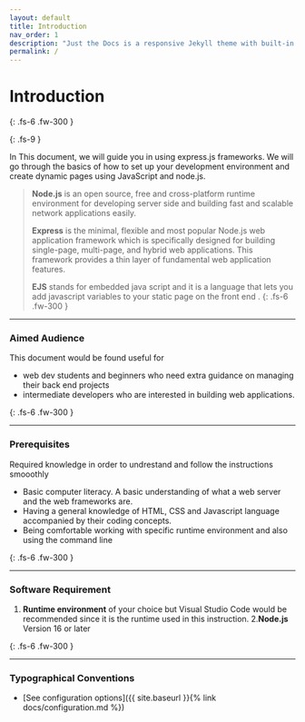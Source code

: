 ```yaml
---
layout: default
title: Introduction
nav_order: 1
description: "Just the Docs is a responsive Jekyll theme with built-in search that is easily customizable and hosted on GitHub Pages."
permalink: /
---
```

# Introduction
{: .fs-6 .fw-300 }

{: .fs-9 }

In This document, we will guide you in using express.js frameworks. We will go through the basics of how to set up your development environment and create dynamic pages using JavaScript and node.js.

> **Node.js** is an open source, free and cross-platform runtime environment for developing server side and building  fast and scalable network applications easily.
> 
> **Express** is the minimal, flexible and most popular Node.js web application framework  which is specifically designed for building single-page, multi-page, and hybrid web applications. This framework provides a thin layer of fundamental web application features.
> 
> **EJS** stands for embedded java script and it is a language that lets you add javascript variables to your static page on the front end . 
{: .fs-6 .fw-300 }

- - - -

### Aimed Audience 

This document would be found useful for
* web dev students and beginners who need extra guidance on managing their back end projects 
* intermediate developers who are interested in building web applications.


{: .fs-6 .fw-300 }

- - - -

### Prerequisites
Required knowledge in order to undrestand and follow the instructions smooothly
* Basic computer literacy. A basic understanding of what a web server and the web frameworks are. 
* Having a general knowledge of HTML, CSS and Javascript language accompanied by their coding concepts.
* Being comfortable working with specific runtime environment and also using the command line

{: .fs-6 .fw-300 }

- - - -


### Software Requirement 

1. **Runtime environment** of your choice but Visual Studio Code would be recommended since it is the runtime used in this instruction.
2.**Node.js** Version 16 or later


{: .fs-6 .fw-300 }

- - - -


### Typographical Conventions

- [See configuration options]({{ site.baseurl }}{% link docs/configuration.md %})

